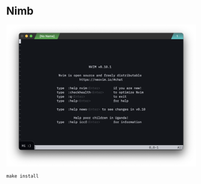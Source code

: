 # Nimb

![Nimb app screenshot](https://github.com/foxacid7cd/Nimb/blob/f2a99f6b7aed937a8eb829146f0501c5267762be/.github/screenshot.png)

    make install
